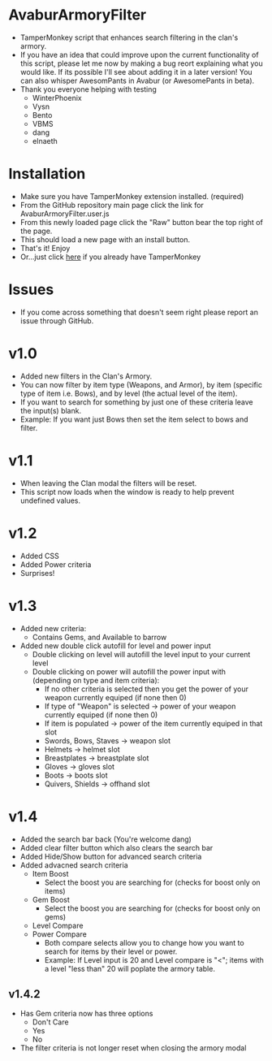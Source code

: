 # AvaburArmoryFilter
- TamperMonkey script that enhances search filtering in the clan's armory.
- If you have an idea that could improve upon the current functionality of this script, please let me now by making a bug reort explaining what you would like. If its possible I'll see about adding it in a later version! You can also whisper AwesomPants in Avabur (or AwesomePants in beta).
- Thank you everyone helping with testing
  - WinterPhoenix
  - Vysn
  - Bento
  - VBMS
  - dang
  - elnaeth


# Installation
- Make sure you have TamperMonkey extension installed. (required)
- From the GitHub repository main page click the link for AvaburArmoryFilter.user.js
- From this newly loaded page click the "Raw" button bear the top right of the page.
- This should load a new page with an install button.
- That's it! Enjoy
- Or...just click [here](https://github.com/theCanadianHat/AvaburArmoryFilter/raw/master/AvaburArmoryFilter.user.js) if you already have TamperMonkey

# Issues
- If you come across something that doesn't seem right please report an issue through GitHub.

# v1.0
- Added new filters in the Clan's Armory. 
- You can now filter by item type (Weapons, and Armor), by item (specific type of item i.e. Bows), and by level (the actual level of the item). 
- If you want to search for something by just one of these criteria leave the input(s) blank. 
- Example: If you want just Bows then set the item select to bows and filter.

# v1.1
- When leaving the Clan modal the filters will be reset.
- This script now loads when the window is ready to help prevent undefined values.

# v1.2
- Added CSS 
- Added Power criteria
- Surprises!

# v1.3
- Added new criteria: 
  - Contains Gems, and Available to barrow 
- Added new double click autofill for level and power input
  - Double clicking on level will autofill the level input to your current level
  - Double clicking on power will autofill the power input with (depending on type and item criteria):
    - If no other criteria is selected then you get the power of your weapon currently equiped (if none then 0)
    - If type of "Weapon" is selected -> power of your weapon currently equiped (if none then 0)
    - If item is populated -> power of the item currently equiped in that slot
    - Swords, Bows, Staves -> weapon slot
    - Helmets -> helmet slot
    - Breastplates -> breastplate slot
    - Gloves -> gloves slot
    - Boots -> boots slot
    - Quivers, Shields -> offhand slot

# v1.4
- Added the search bar back (You're welcome dang)
- Added clear filter button which also clears the search bar
- Added Hide/Show button for advanced search criteria
- Added advacned search criteria
  - Item Boost
    - Select the boost you are searching for (checks for boost only on items)
  - Gem Boost
    - Select the boost you are searching for (checks for boost only on gems)
  - Level Compare
  - Power Compare
    - Both compare selects allow you to change how you want to search for items by their level or power.
    - Example: If Level input is 20 and Level compare is "<"; items with a level "less than" 20 will poplate the armory table.
    
 ## v1.4.2
 - Has Gem criteria now has three options
   - Don't Care
   - Yes
   - No
 - The filter criteria is not longer reset when closing the armory modal
